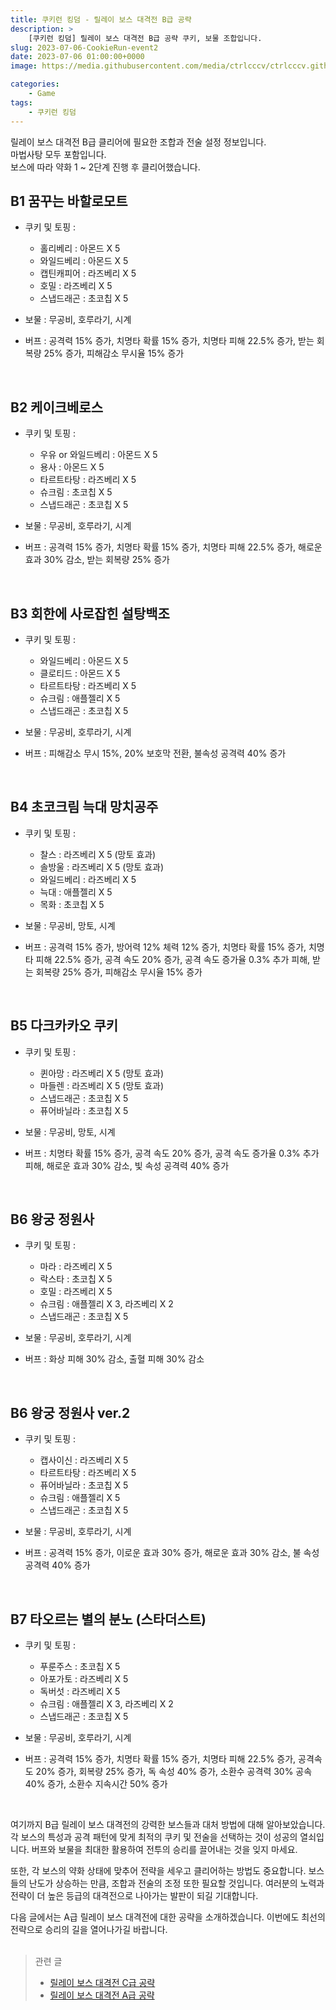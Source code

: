 ```yaml
---
title: 쿠키런 킹덤 - 릴레이 보스 대격전 B급 공략
description: >  
    [쿠키런 킹덤] 릴레이 보스 대격전 B급 공략 쿠키, 보물 조합입니다.
slug: 2023-07-06-CookieRun-event2
date: 2023-07-06 01:00:00+0000
image: https://media.githubusercontent.com/media/ctrlcccv/ctrlcccv.github.io/master/assets/img/post/CookieRun-event2.webp

categories:
    - Game
tags:
    - 쿠키런 킹덤
---
```

릴레이 보스 대격전 B급 클리어에 필요한 조합과 전술 설정 정보입니다.  
마법사탕 모두 포함입니다.  
보스에 따라 약화 1 ~ 2단계 진행 후 클리어했습니다.  

## B1 꿈꾸는 바할로모트
* 쿠키 및 토핑 :  

  * 홀리베리 : 아몬드 X 5  
  * 와일드베리 : 아몬드 X 5  
  * 캡틴캐피어 : 라즈베리 X 5  
  * 호밀 : 라즈베리 X 5  
  * 스냅드래곤 : 초코칩 X 5  
* 보물 : 무공비, 호루라기, 시계      
* 버프 : 공격력 15% 증가, 치명타 확률 15% 증가, 치명타 피해 22.5% 증가, 받는 회복량 25% 증가, 피해감소 무시율 15% 증가       
<br>

## B2 케이크베로스
* 쿠키 및 토핑 :  

  * 우유 or 와일드베리 : 아몬드 X 5  
  * 용사 : 아몬드 X 5  
  * 타르트타탕 : 라즈베리 X 5  
  * 슈크림 : 초코칩 X 5  
  * 스냅드래곤 : 초코칩 X 5  
* 보물 : 무공비, 호루라기, 시계  
* 버프 : 공격력 15% 증가, 치명타 확률 15% 증가, 치명타 피해 22.5% 증가, 해로운 효과 30% 감소, 받는 회복량 25% 증가  
<br>

## B3 회한에 사로잡힌 설탕백조
* 쿠키 및 토핑 :  

  * 와일드베리 : 아몬드 X 5  
  * 클로티드 : 아몬드 X 5  
  * 타르트타탕 : 라즈베리 X 5  
  * 슈크림 : 애플젤리 X 5  
  * 스냅드래곤 : 초코칩 X 5  
* 보물 : 무공비, 호루라기, 시계  
* 버프 : 피해감소 무시 15%, 20% 보호막 전환, 불속성 공격력 40% 증가  
<br>

## B4 초코크림 늑대 망치공주
* 쿠키 및 토핑 :  

  * 찰스 : 라즈베리 X 5 (망토 효과)  
  * 솔방울 : 라즈베리 X 5 (망토 효과)  
  * 와일드베리 : 라즈베리 X 5  
  * 늑대 : 애플젤리 X 5  
  * 목화 : 초코칩 X 5    
* 보물 : 무공비, 망토, 시계   
* 버프 : 공격력 15% 증가, 방어력 12% 체력 12% 증가, 치명타 확률 15% 증가, 치명타 피해 22.5% 증가, 공격 속도 20% 증가, 공격 속도 증가율 0.3% 추가 피해, 받는 회복량 25% 증가, 피해감소 무시율 15% 증가   
<br>

## B5 다크카카오 쿠키
* 쿠키 및 토핑 :  

  * 퀸아망 : 라즈베리 X 5 (망토 효과)  
  * 마들렌 : 라즈베리 X 5 (망토 효과)  
  * 스냅드래곤 : 초코칩 X 5  
  * 퓨어바닐라 : 초코칩 X 5  
* 보물 : 무공비, 망토, 시계  
* 버프 : 치명타 확률 15% 증가, 공격 속도 20% 증가, 공격 속도 증가율 0.3% 추가 피해, 해로운 효과 30% 감소, 빛 속성 공격력 40% 증가  
<br>

## B6 왕궁 정원사
* 쿠키 및 토핑 :  

  * 마라 : 라즈베리 X 5  
  * 락스타 : 초코칩 X 5  
  * 호밀 : 라즈베리 X 5  
  * 슈크림 : 애플젤리 X 3, 라즈베리 X 2   
  * 스냅드래곤 : 초코칩 X 5    
* 보물 : 무공비, 호루라기, 시계   
* 버프 : 화상 피해 30% 감소, 출혈 피해 30% 감소  
<br>

## B6 왕궁 정원사 ver.2
* 쿠키 및 토핑 :  

  * 캡사이신 : 라즈베리 X 5    
  * 타르트타탕 : 라즈베리 X 5     
  * 퓨어바닐라 : 초코칩 X 5    
  * 슈크림 : 애플젤리 X 5     
  * 스냅드래곤 : 초코칩 X 5    
* 보물 : 무공비, 호루라기, 시계    
* 버프 : 공격력 15% 증가, 이로운 효과 30% 증가, 해로운 효과 30% 감소, 불 속성 공격력 40% 증가  
<br>

## B7 타오르는 별의 분노 (스타더스트)
* 쿠키 및 토핑 :  

  * 푸룬주스 : 초코칩 X 5  
  * 아포가토 : 라즈베리 X 5  
  * 독버섯 : 라즈베리 X 5  
  * 슈크림 : 애플젤리 X 3, 라즈베리 X 2   
  * 스냅드래곤 : 초코칩 X 5   
* 보물 : 무공비, 호루라기, 시계   
* 버프 : 공격력 15% 증가, 치명타 확률 15% 증가, 치명타 피해 22.5% 증가, 공격속도 20% 증가, 회복량 25% 증가, 독 속성 40% 증가, 소환수 공격력 30% 공속 40% 증가, 소환수 지속시간 50% 증가  
<br>

여기까지 B급 릴레이 보스 대격전의 강력한 보스들과 대처 방법에 대해 알아보았습니다. 각 보스의 특성과 공격 패턴에 맞게 최적의 쿠키 및 전술을 선택하는 것이 성공의 열쇠입니다. 버프와 보물을 최대한 활용하여 전투의 승리를 끌어내는 것을 잊지 마세요.  

또한, 각 보스의 약화 상태에 맞추어 전략을 세우고 클리어하는 방법도 중요합니다. 보스들의 난도가 상승하는 만큼, 조합과 전술의 조정 또한 필요할 것입니다. 여러분의 노력과 전략이 더 높은 등급의 대격전으로 나아가는 발판이 되길 기대합니다.  

다음 글에서는 A급 릴레이 보스 대격전에 대한 공략을 소개하겠습니다. 이번에도 최선의 전략으로 승리의 길을 열어나가길 바랍니다.  
<br>

> 관련 글
> * [릴레이 보스 대격전 C급 공략](https://ctrlcccv.github.io/game/2023-07-06-CookieRun-event1)  
> * [릴레이 보스 대격전 A급 공략](https://ctrlcccv.github.io/game/2023-07-10-CookieRun-event3)
